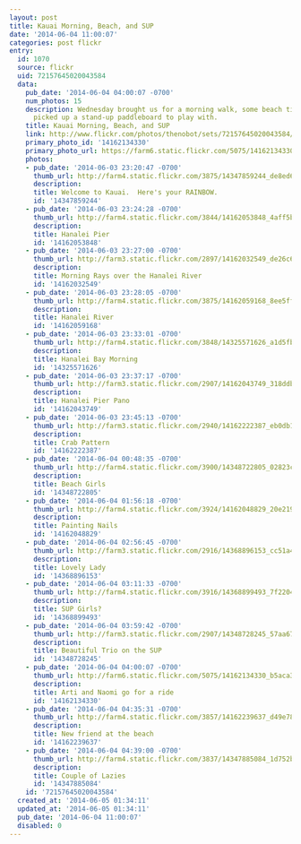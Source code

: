 ```yaml
---
layout: post
title: Kauai Morning, Beach, and SUP
date: '2014-06-04 11:00:07'
categories: post flickr
entry:
  id: 1070
  source: flickr
  uid: 72157645020043584
  data:
    pub_date: '2014-06-04 04:00:07 -0700'
    num_photos: 15
    description: Wednesday brought us for a morning walk, some beach time, then we
      picked up a stand-up paddleboard to play with.
    title: Kauai Morning, Beach, and SUP
    link: http://www.flickr.com/photos/thenobot/sets/72157645020043584/
    primary_photo_id: '14162134330'
    primary_photo_url: https://farm6.static.flickr.com/5075/14162134330_b5aca37fe4_m.jpg
    photos:
    - pub_date: '2014-06-03 23:20:47 -0700'
      thumb_url: http://farm4.static.flickr.com/3875/14347859244_de8ed60fc5_s.jpg
      description: 
      title: Welcome to Kauai.  Here's your RAINBOW.
      id: '14347859244'
    - pub_date: '2014-06-03 23:24:28 -0700'
      thumb_url: http://farm4.static.flickr.com/3844/14162053848_4aff5b5a14_s.jpg
      description: 
      title: Hanalei Pier
      id: '14162053848'
    - pub_date: '2014-06-03 23:27:00 -0700'
      thumb_url: http://farm3.static.flickr.com/2897/14162032549_de26c6df26_s.jpg
      description: 
      title: Morning Rays over the Hanalei River
      id: '14162032549'
    - pub_date: '2014-06-03 23:28:05 -0700'
      thumb_url: http://farm4.static.flickr.com/3875/14162059168_8ee5ff50d0_s.jpg
      description: 
      title: Hanalei River
      id: '14162059168'
    - pub_date: '2014-06-03 23:33:01 -0700'
      thumb_url: http://farm4.static.flickr.com/3848/14325571626_a1d5fb1830_s.jpg
      description: 
      title: Hanalei Bay Morning
      id: '14325571626'
    - pub_date: '2014-06-03 23:37:17 -0700'
      thumb_url: http://farm3.static.flickr.com/2907/14162043749_318ddb9db9_s.jpg
      description: 
      title: Hanalei Pier Pano
      id: '14162043749'
    - pub_date: '2014-06-03 23:45:13 -0700'
      thumb_url: http://farm3.static.flickr.com/2940/14162222387_eb0db13384_s.jpg
      description: 
      title: Crab Pattern
      id: '14162222387'
    - pub_date: '2014-06-04 00:48:35 -0700'
      thumb_url: http://farm4.static.flickr.com/3900/14348722805_02823cc7e6_s.jpg
      description: 
      title: Beach Girls
      id: '14348722805'
    - pub_date: '2014-06-04 01:56:18 -0700'
      thumb_url: http://farm4.static.flickr.com/3924/14162048829_20e219c6f9_s.jpg
      description: 
      title: Painting Nails
      id: '14162048829'
    - pub_date: '2014-06-04 02:56:45 -0700'
      thumb_url: http://farm3.static.flickr.com/2916/14368896153_cc51a480fa_s.jpg
      description: 
      title: Lovely Lady
      id: '14368896153'
    - pub_date: '2014-06-04 03:11:33 -0700'
      thumb_url: http://farm4.static.flickr.com/3916/14368899493_7f220438bc_s.jpg
      description: 
      title: SUP Girls?
      id: '14368899493'
    - pub_date: '2014-06-04 03:59:42 -0700'
      thumb_url: http://farm3.static.flickr.com/2907/14348728245_57aa6724dd_s.jpg
      description: 
      title: Beautiful Trio on the SUP
      id: '14348728245'
    - pub_date: '2014-06-04 04:00:07 -0700'
      thumb_url: http://farm6.static.flickr.com/5075/14162134330_b5aca37fe4_s.jpg
      description: 
      title: Arti and Naomi go for a ride
      id: '14162134330'
    - pub_date: '2014-06-04 04:35:31 -0700'
      thumb_url: http://farm4.static.flickr.com/3857/14162239637_d49e7862e7_s.jpg
      description: 
      title: New friend at the beach
      id: '14162239637'
    - pub_date: '2014-06-04 04:39:00 -0700'
      thumb_url: http://farm4.static.flickr.com/3837/14347885084_1d752bfbe1_s.jpg
      description: 
      title: Couple of Lazies
      id: '14347885084'
    id: '72157645020043584'
  created_at: '2014-06-05 01:34:11'
  updated_at: '2014-06-05 01:34:11'
  pub_date: '2014-06-04 11:00:07'
  disabled: 0
---
```

